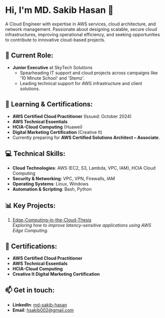 # Hi, I'm MD. Sakib Hasan 👋
A Cloud Engineer with expertise in AWS services, cloud architecture, and network management. Passionate about designing scalable, secure cloud infrastructures, improving operational efficiency, and seeking opportunities to contribute to innovative cloud-based projects.

## 🔭 Current Role:
- **Junior Executive** at SkyTech Solutions
  - Spearheading IT support and cloud projects across campaigns like '10 Minute School' and 'Stemz'.
  - Leading technical support for AWS infrastructure and client solutions.

## 🌱 Learning & Certifications:
- **AWS Certified Cloud Practitioner** (Issued: October 2024)
- **AWS Technical Essentials**
- **HCIA-Cloud Computing** (Huawei)
- **Digital Marketing Certification** (Creative It)
- Currently preparing for **AWS Certified Solutions Architect – Associate**.

## 💻 Technical Skills:
- **Cloud Technologies**: AWS (EC2, S3, Lambda, VPC, IAM), HCIA Cloud Computing
- **Security & Networking**: VPC, VPN, Firewalls, IAM
- **Operating Systems**: Linux, Windows
- **Automation & Scripting**: Bash, Python

## 📊 Key Projects:
1. [Edge-Computing-in-the-Cloud-Thesis](https://github.com/shsakib0002/Edge-Computing-in-the-Cloud-Thesis)  
   *Exploring how to improve latency-sensitive applications using AWS Edge Computing.*
   

## 📜 Certifications:
- **AWS Certified Cloud Practitioner**
- **AWS Technical Essentials**
- **HCIA-Cloud Computing**
- **Creative It Digital Marketing Certification**

## 📫 Get in touch:
- **LinkedIn**: [md-sakib-hasan](http://linkedin.com/in/md-sakib-hasan-830334224)
- **Email**: hsakib002@gmail.com
